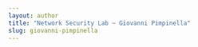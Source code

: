 ```yaml
---
layout: author
title: "Network Security Lab ~ Giovanni Pimpinella"
slug: giovanni-pimpinella
---
```



